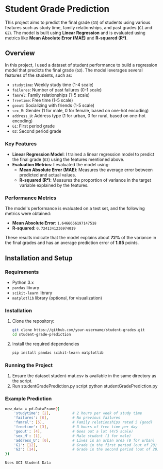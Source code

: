 # Student Grade Prediction

This project aims to predict the final grade (`G3`) of students using various features such as study time, family relationships, and past grades (`G1` and `G2`). The model is built using **Linear Regression** and is evaluated using metrics like **Mean Absolute Error (MAE)** and **R-squared (R²)**.

## Overview

In this project, I used a dataset of student performance to build a regression model that predicts the final grade (`G3`). The model leverages several features of the students, such as:

- `studytime`: Weekly study time (1-4 scale)
- `failures`: Number of past failures (0-1 scale)
- `famrel`: Family relationships (1-5 scale)
- `freetime`: Free time (1-5 scale)
- `goout`: Socializing with friends (1-5 scale)
- `sex_M`: Gender (1 for male, 0 for female, based on one-hot encoding)
- `address_U`: Address type (1 for urban, 0 for rural, based on one-hot encoding)
- `G1`: First period grade
- `G2`: Second period grade

### Key Features

- **Linear Regression Model**: I trained a linear regression model to predict the final grade (`G3`) using the features mentioned above.
- **Evaluation Metrics**: I evaluated the model using:
  - **Mean Absolute Error (MAE)**: Measures the average error between predicted and actual values.
  - **R-squared (R²)**: Measures the proportion of variance in the target variable explained by the features.

### Performance Metrics

The model's performance is evaluated on a test set, and the following metrics were obtained:

- **Mean Absolute Error**: `1.6466656197147518`
- **R-squared**: `0.7241341236974019`

These results indicate that the model explains about **72%** of the variance in the final grades and has an average prediction error of **1.65** points.

## Installation and Setup

### Requirements

- Python 3.x
- `pandas` library
- `scikit-learn` library
- `matplotlib` library (optional, for visualization)

### Installation

1. Clone the repository:
   ```bash
   git clone https://github.com/your-username/student-grades.git
   cd student-grade-prediction
2. Install the required dependencies
   ```bash
   pip install pandas scikit-learn matplotlib
### Running the Project

1. Ensure the dataset student-mat.csv is available in the same directory as the script.
2. Run studentGradePrediction.py script
   python studentGradePrediction.py

### Example Prediction 
```bash
new_data = pd.DataFrame({
    'studytime': [2],          # 2 hours per week of study time
    'failures': [0],           # No previous failures
    'famrel': [5],             # Family relationships rated 5 (good)
    'freetime': [3],           # 3 hours of free time per day
    'goout': [4],              # Goes out a lot (4/5 scale)
    'sex_M': [1],              # Male student (1 for male)
    'address_U': [0],          # Lives in an urban area (0 for urban)
    'G1': [12],                # Grade in the first period (out of 20)
    'G2': [14],                # Grade in the second period (out of 20)
})

Uses UCI Student Data
